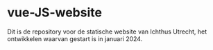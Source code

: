 # vue-JS-website
Dit is de repository voor de statische website van Ichthus Utrecht, het ontwikkelen waarvan gestart is in januari 2024.
